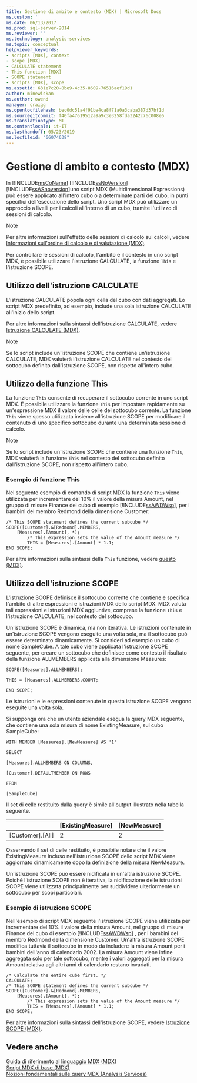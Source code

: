 ```yaml
---
title: Gestione di ambito e contesto (MDX) | Microsoft Docs
ms.custom: ''
ms.date: 06/13/2017
ms.prod: sql-server-2014
ms.reviewer: ''
ms.technology: analysis-services
ms.topic: conceptual
helpviewer_keywords:
- scripts [MDX], context
- scope [MDX]
- CALCULATE statement
- This function [MDX]
- SCOPE statement
- scripts [MDX], scope
ms.assetid: 631e7c20-8be9-4c35-8609-76516aef19d1
author: minewiskan
ms.author: owend
manager: craigg
ms.openlocfilehash: bec0dc51a4f91ba4ca8f71a0a3caba387d37bf1d
ms.sourcegitcommit: f40fa47619512a9a9c3e3258fda3242c76c008e6
ms.translationtype: MT
ms.contentlocale: it-IT
ms.lasthandoff: 05/23/2019
ms.locfileid: "66074638"
---
```

# <a name="managing-scope-and-context-mdx"></a>Gestione di ambito e contesto (MDX)
  In [!INCLUDE[msCoName](../../../includes/msconame-md.md)] [!INCLUDE[ssNoVersion](../../../includes/ssnoversion-md.md)] [!INCLUDE[ssASnoversion](../../../includes/ssasnoversion-md.md)]uno script MDX (Multidimensional Expressions) può essere applicato all'intero cubo o a determinate parti del cubo, in punti specifici dell'esecuzione dello script. Uno script MDX può utilizzare un approccio a livelli per i calcoli all'interno di un cubo, tramite l'utilizzo di sessioni di calcolo.  
  
> [!NOTE]  
>  Per altre informazioni sull'effetto delle sessioni di calcolo sui calcoli, vedere [Informazioni sull'ordine di calcolo e di valutazione &#40;MDX&#41;](mdx-data-manipulation-understanding-pass-order-and-solve-order.md).  
  
 Per controllare le sessioni di calcolo, l'ambito e il contesto in uno script MDX, è possibile utilizzare l'istruzione CALCULATE, la funzione `This` e l'istruzione SCOPE.  
  
## <a name="using-the-calculate-statement"></a>Utilizzo dell'istruzione CALCULATE  
 L'istruzione CALCULATE popola ogni cella del cubo con dati aggregati. Lo script MDX predefinito, ad esempio, include una sola istruzione CALCULATE all'inizio dello script.  
  
 Per altre informazioni sulla sintassi dell'istruzione CALCULATE, vedere [Istruzione CALCULATE &#40;MDX&#41;](/sql/mdx/mdx-scripting-calculate).  
  
> [!NOTE]  
>  Se lo script include un'istruzione SCOPE che contiene un'istruzione CALCULATE, MDX valuterà l'istruzione CALCULATE nel contesto del sottocubo definito dall'istruzione SCOPE, non rispetto all'intero cubo.  
  
## <a name="using-the-this-function"></a>Utilizzo della funzione This  
 La funzione `This` consente di recuperare il sottocubo corrente in uno script MDX. È possibile utilizzare la funzione `This` per impostare rapidamente su un'espressione MDX il valore delle celle del sottocubo corrente. La funzione `This` viene spesso utilizzata insieme all'istruzione SCOPE per modificare il contenuto di uno specifico sottocubo durante una determinata sessione di calcolo.  
  
> [!NOTE]  
>  Se lo script include un'istruzione SCOPE che contiene una funzione `This`, MDX valuterà la funzione `This` nel contesto del sottocubo definito dall'istruzione SCOPE, non rispetto all'intero cubo.  
  
### <a name="this-function-example"></a>Esempio di funzione This  
 Nel seguente esempio di comando di script MDX la funzione `This` viene utilizzata per incrementare del 10% il valore della misura Amount, nel gruppo di misure Finance del cubo di esempio [!INCLUDE[ssAWDWsp](../../../includes/ssawdwsp-md.md)], per i bambini del membro Redmond della dimensione Customer:  
  
```  
/* This SCOPE statement defines the current subcube */  
SCOPE([Customer].&[Redmond].MEMBERS,   
    [Measures].[Amount], *);  
        /* This expression sets the value of the Amount measure */  
        THIS = [Measures].[Amount] * 1.1;  
END SCOPE;  
```  
  
 Per altre informazioni sulla sintassi della `This` funzione, vedere [questo &#40;MDX&#41;](/sql/mdx/this-mdx).  
  
## <a name="using-the-scope-statement"></a>Utilizzo dell'istruzione SCOPE  
 L'istruzione SCOPE definisce il sottocubo corrente che contiene e specifica l'ambito di altre espressioni e istruzioni MDX dello script MDX. MDX valuta tali espressioni e istruzioni MDX aggiuntive, comprese la funzione `This` e l'istruzione CALCULATE, nel contesto del sottocubo.  
  
 Un'istruzione SCOPE è dinamica, ma non iterativa. Le istruzioni contenute in un'istruzione SCOPE vengono eseguite una volta sola, ma il sottocubo può essere determinato dinamicamente. Si consideri ad esempio un cubo di nome SampleCube. A tale cubo viene applicata l'istruzione SCOPE seguente, per creare un sottocubo che definisce come contesto il risultato della funzione ALLMEMBERS applicata alla dimensione Measures:  
  
 `SCOPE([Measures].ALLMEMBERS);`  
  
 `THIS = [Measures].ALLMEMBERS.COUNT;`  
  
 `END SCOPE;`  
  
 Le istruzioni e le espressioni contenute in questa istruzione SCOPE vengono eseguite una volta sola.  
  
 Si supponga ora che un utente aziendale esegua la query MDX seguente, che contiene una sola misura di nome ExistingMeasure, sul cubo SampleCube:  
  
 `WITH MEMBER [Measures].[NewMeasure] AS '1'`  
  
 `SELECT`  
  
 `[Measures].ALLMEMBERS ON COLUMNS,`  
  
 `[Customer].DEFAULTMEMBER ON ROWS`  
  
 `FROM`  
  
 `[SampleCube]`  
  
 Il set di celle restituito dalla query è simile all'output illustrato nella tabella seguente.  
  
||[ExistingMeasure]|[NewMeasure]|  
|-|-------------------------|--------------------|  
|[Customer].[All]|2|2|  
  
 Osservando il set di celle restituito, è possibile notare che il valore ExistingMeasure incluso nell'istruzione SCOPE dello script MDX viene aggiornato dinamicamente dopo la definizione della misura NewMeasure.  
  
 Un'istruzione SCOPE può essere nidificata in un'altra istruzione SCOPE. Poiché l'istruzione SCOPE non è iterativa, la nidificazione delle istruzioni SCOPE viene utilizzata principalmente per suddividere ulteriormente un sottocubo per scopi particolari.  
  
### <a name="scope-statement-example"></a>Esempio di istruzione SCOPE  
 Nell'esempio di script MDX seguente l'istruzione SCOPE viene utilizzata per incrementare del 10% il valore della misura Amount, nel gruppo di misure Finance del cubo di esempio [!INCLUDE[ssAWDWsp](../../../includes/ssawdwsp-md.md)] , per i bambini del membro Redmond della dimensione Customer. Un'altra istruzione SCOPE modifica tuttavia il sottocubo in modo da includere la misura Amount per i bambini dell'anno di calendario 2002. La misura Amount viene infine aggregata solo per tale sottocubo, mentre i valori aggregati per la misura Amount relativa agli altri anni di calendario restano invariati.  
  
```  
/* Calculate the entire cube first. */  
CALCULATE;  
/* This SCOPE statement defines the current subcube */  
SCOPE([Customer].&[Redmond].MEMBERS,   
    [Measures].[Amount], *);  
        /* This expression sets the value of the Amount measure */  
        THIS = [Measures].[Amount] * 1.1;  
END SCOPE;  
```  
  
 Per altre informazioni sulla sintassi dell'istruzione SCOPE, vedere [Istruzione SCOPE &#40;MDX&#41;](/sql/mdx/mdx-scripting-scope).  
  
## <a name="see-also"></a>Vedere anche  
 [Guida di riferimento al linguaggio MDX &#40;MDX&#41;](/sql/mdx/mdx-language-reference-mdx)   
 [Script MDX di base &#40;MDX&#41;](the-basic-mdx-script-mdx.md)   
 [Nozioni fondamentali sulle query MDX &#40;Analysis Services&#41;](mdx-query-fundamentals-analysis-services.md)  
  
  
